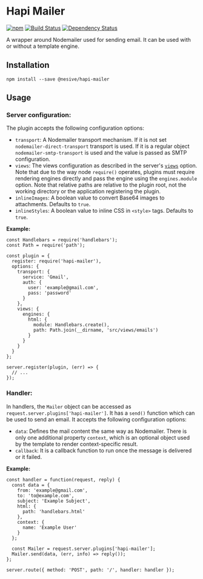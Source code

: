 # Hapi Mailer

[![npm](https://img.shields.io/npm/v/@nesive/hapi-mailer.svg)](https://www.npmjs.com/package/@nesive/hapi-mailer)
[![Build Status](https://travis-ci.org/nesive/hapi-mailer.svg?branch=master)](https://travis-ci.org/nesive/hapi-mailer)
[![Dependency Status](https://david-dm.org/nesive/hapi-mailer.svg)](https://david-dm.org/nesive/hapi-mailer)

A wrapper around Nodemailer used for sending email. It can be used with or without a template engine.

## Installation

```
npm install --save @nesive/hapi-mailer
```

## Usage

### Server configuration:

The plugin accepts the following configuration options:

* `transport`: A Nodemailer transport mechanism. If it is not set `nodemailer-direct-transport` transport is used. If it is a regular object `nodemailer-smtp-transport` is used and the value is passed as SMTP configuration.
* `views`: The views configuration as described in the server's [`views`](https://github.com/hapijs/vision/blob/master/API.md#serverviewsoptions) option. Note that due to the way node `require()` operates, plugins must require rendering engines directly and pass the engine using the `engines.module` option. Note that relative paths are relative to the plugin root, not the working directory or the application registering the plugin.
* `inlineImages`: A boolean value to convert Base64 images to attachments. Defaults to `true`.
* `inlineStyles`: A boolean value to inline CSS in `<style>` tags. Defaults to `true`.

**Example:**

```
const Handlebars = require('handlebars');
const Path = require('path');

const plugin = {
  register: require('hapi-mailer'),
  options: {
    transport: {
      service: 'Gmail',
      auth: {
        user: 'example@gmail.com',
        pass: 'password'
      }
    },
    views: {
      engines: {
        html: {
          module: Handlebars.create(),
          path: Path.join(__dirname, 'src/views/emails')
        }
      }
    }
  }
};

server.register(plugin, (err) => {
  // ...
});

```

### Handler:

In handlers, the `Mailer` object can be accessed as `request.server.plugins['hapi-mailer']`. It has a `send()` function which can be used to send an email. It accepts the following configuration options:

* `data`: Defines the mail content the same way as Nodemailer. There is only one additional property `context`, which is an optional object used by the template to render context-specific result.
* `callback`: It is a callback function to run once the message is delivered or it failed.

**Example:**

```
const handler = function(request, reply) {
  const data = {
    from: 'example@gmail.com',
    to: 'to@example.com',
    subject: 'Example Subject',
    html: {
      path: 'handlebars.html'
    },
    context: {
      name: 'Example User'
    }
  };

  const Mailer = request.server.plugins['hapi-mailer'];
  Mailer.send(data, (err, info) => reply());
};

server.route({ method: 'POST', path: '/', handler: handler });
```
